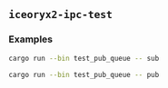 ## `iceoryx2-ipc-test`

### Examples

```sh
cargo run --bin test_pub_queue -- sub
```

```sh
cargo run --bin test_pub_queue -- pub
```
